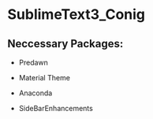 # SublimeText3_Conig

## Neccessary Packages:

- Predawn 

- Material Theme

- Anaconda

- SideBarEnhancements
